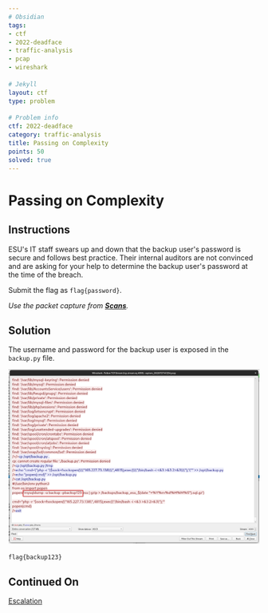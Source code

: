 ```yaml
---
# Obsidian
tags:
- ctf
- 2022-deadface
- traffic-analysis
- pcap
- wireshark

# Jekyll
layout: ctf
type: problem

# Problem info
ctf: 2022-deadface
category: traffic-analysis
title: Passing on Complexity
points: 50
solved: true
---
```


# Passing on Complexity

## Instructions

ESU's IT staff swears up and down that the backup user's password is secure and follows best practice. Their internal auditors are not convinced and are asking for your help to determine the backup user's password at the time of the breach.

Submit the flag as `flag{password}`.

_Use the packet capture from **[Scans](Scans)**._


## Solution

The username and password for the backup user is exposed in the `backup.py` file.

![](attachments/Pasted%20image%2020221016163156.png)

`flag{backup123}`

## Continued On

[Escalation](Escalation)